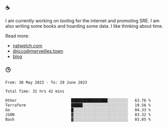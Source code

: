 ### ☕

I am currently working on tooling for the internet and promoting SRE. I am also writing some books and hoarding some data. I like thinking about time. 

Read more:

 - [natwelch.com](https://natwelch.com)
 - [@icco@merveilles.town](https://merveilles.town/@icco)
 - [blog](https://writing.natwelch.com)

### 🕒

<!--START_SECTION:waka-->

```txt
From: 30 May 2023 - To: 29 June 2023

Total Time: 31 hrs 42 mins

Other                        ████████████████░░░░░░░░░   63.76 %
Terraform                    █████░░░░░░░░░░░░░░░░░░░░   19.56 %
Go                           █░░░░░░░░░░░░░░░░░░░░░░░░   04.33 %
JSON                         ▓░░░░░░░░░░░░░░░░░░░░░░░░   03.32 %
Bash                         ▓░░░░░░░░░░░░░░░░░░░░░░░░   03.05 %
```

<!--END_SECTION:waka-->
